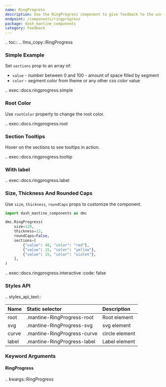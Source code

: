```yaml
---
name: RingProgress
description: Use the RingProgress component to give feedback to the user about the status of a task with label, sections, etc.
endpoint: /components/ringprogress
package: dash_mantine_components
category: Feedback
---
```


.. toc::
.. llms_copy::RingProgress

### Simple Example

Set `sections` prop to an array of:
* `value` - number between 0 and 100 - amount of space filled by segment
* `color` - segment color from theme or any other css color value

.. exec::docs.ringprogress.simple

### Root Color

Use `rootColor` property to change the root color.

.. exec::docs.ringprogress.root

### Section Tooltips

Hover on the sections to see tooltips in action.

.. exec::docs.ringprogress.tooltip

### With label

.. exec::docs.ringprogress.label

### Size, Thickness And Rounded Caps

Use `size`, `thickness`, `roundCaps` props to customize the component.

```python
import dash_mantine_components as dmc

dmc.RingProgress(
    size=120,
    thickness=12,
    roundCaps=False,
    sections=[
        {"value": 40, "color": "red"},
        {"value": 15, "color": "yellow"},
        {"value": 15, "color": "violet"},
    ],
)
```

.. exec::docs.ringprogress.interactive
    :code: false

### Styles API

.. styles_api_text::

| Name  | Static selector             | Description    |
|:------|:----------------------------|:---------------|
| root  | .mantine-RingProgress-root  | Root element   |
| svg   | .mantine-RingProgress-svg   | svg element    |
| curve | .mantine-RingProgress-curve | circle element |
| label | .mantine-RingProgress-label | Label element  |

### Keyword Arguments

#### RingProgress

.. kwargs::RingProgress
